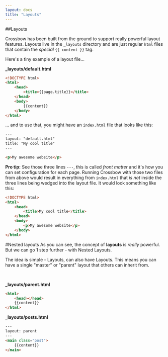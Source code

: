 ```yaml
---
layout: docs
title: "Layouts"
---
```


##Layouts

Crossbow has been built from the ground to support really powerful layout features.
Layouts live in the `_layouts` directory and are just regular `html` files that 
contain the *special* `{{ content }}` tag.

Here's a tiny example of a layout file...

**_layouts/default.html**

```html
<!DOCTYPE html>
<html>
    <head>
        <title>{{page.title}}</title>
    </head>
    <body>
        {{content}}
    </body>
</html>
```

... and to use that, you might have an `index.html` file that looks like this:

```html
---
layout: "default.html"
title: "My cool title"
---

<p>My awesome website</p>
```

**Pro tip:** See those three lines `---`, this is called *front matter* and it's how you
can set configuration for each page. Running Crossbow with those two files from above would
result in everything from `index.html` that *is not* inside the three lines being wedged into
the layout file. It would look something like this:

```html
<!DOCTYPE html>
<html>
    <head>
        <title>My cool title</title>
    </head>
    <body>
        <p>My awesome website</p>
    </body>
</html>
```

#Nested layouts
As you can see, the concept of **layouts** is *really* powerful. But we can go 1 step further - 
with Nested Layouts. 

The idea is simple - Layouts, can also have Layouts. This means you can have a single "master" or 
"parent" layout that others can inherit from.

<br/>

**_layouts/parent.html**
```html
<html>
    <head></head>
    {{content}}
</html>
```

**_layouts/posts.html**

```html
---
layout: parent
---
<main class="post">
    {{content}}
</main>
```
